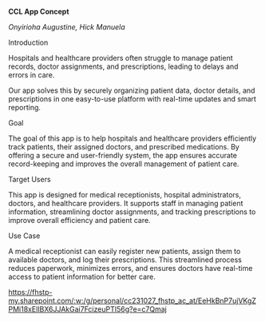 **CCL App Concept**

*Onyirioha Augustine, Hick Manuela*

Introduction 

Hospitals and healthcare providers often struggle to manage patient records, doctor assignments, and prescriptions, leading to delays and errors in care. 

Our app solves this by securely organizing patient data, doctor details, and prescriptions in one easy-to-use platform with real-time updates and smart reporting. 

Goal 

The goal of this app is to help hospitals and healthcare providers efficiently track patients, their assigned doctors, and prescribed medications. By offering a secure and user-friendly system, the app ensures accurate record-keeping and improves the overall management of patient care. 

Target Users 

This app is designed for medical receptionists, hospital administrators, doctors, and healthcare providers. It supports staff in managing patient information, streamlining doctor assignments, and tracking prescriptions to improve overall efficiency and patient care. 

Use Case 

A medical receptionist can easily register new patients, assign them to available doctors, and log their prescriptions. This streamlined process reduces paperwork, minimizes errors, and ensures doctors have real-time access to patient information for better care. 


https://fhstp-my.sharepoint.com/:w:/g/personal/cc231027_fhstp_ac_at/EeHkBnP7ujVKgZPMi18xElIBX6JJAkGai7FcizeuPTI56g?e=c7Qmaj

